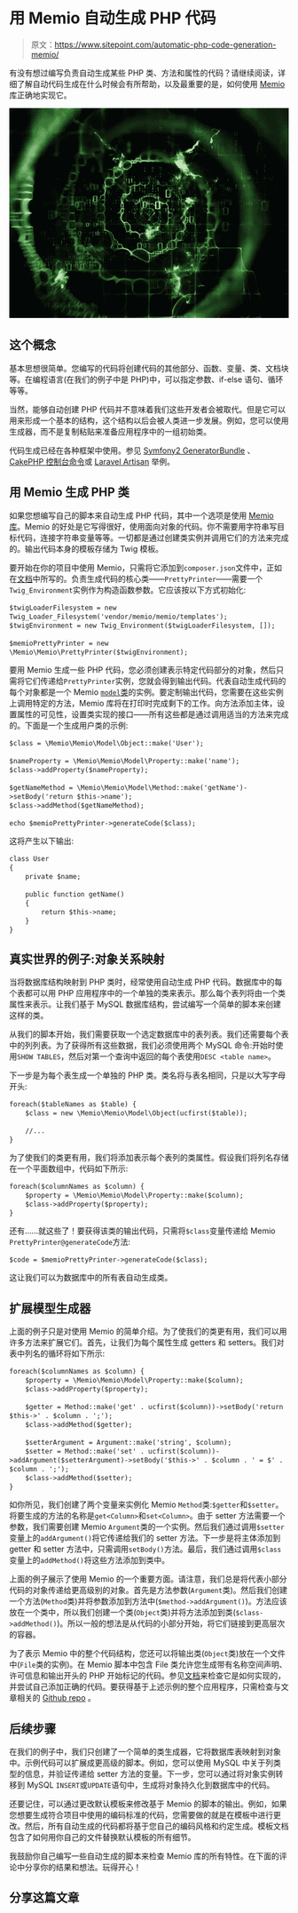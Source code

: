 # 用 Memio 自动生成 PHP 代码

> 原文：<https://www.sitepoint.com/automatic-php-code-generation-memio/>

有没有想过编写负责自动生成某些 PHP 类、方法和属性的代码？请继续阅读，详细了解自动代码生成在什么时候会有所帮助，以及最重要的是，如何使用 [Memio](http://memio.github.io/memio/) 库正确地实现它。

![Code Generation Hero Image](img/5b515f02dea958d29a63617bee7242e1.png)

## 这个概念

基本思想很简单。您编写的代码将创建代码的其他部分、函数、变量、类、文档块等。在编程语言(在我们的例子中是 PHP)中，可以指定参数、if-else 语句、循环等等。

当然，能够自动创建 PHP 代码并不意味着我们这些开发者会被取代。但是它可以用来形成一个基本的结构，这个结构以后会被人类进一步发展。例如，您可以使用生成器，而不是复制粘贴来准备应用程序中的一组初始类。

代码生成已经在各种框架中使用。参见 [Symfony2 GeneratorBundle](http://symfony.com/doc/current/bundles/SensioGeneratorBundle/index.html) 、 [CakePHP 控制台命令](http://book.cakephp.org/3.0/en/bake/usage.html)或 [Laravel Artisan](http://laravel.com/docs/5.0/artisan) 举例。

## 用 Memio 生成 PHP 类

如果您想编写自己的脚本来自动生成 PHP 代码，其中一个选项是使用 [Memio 库](http://memio.github.io/memio/)。Memio 的好处是它写得很好，使用面向对象的代码。你不需要用字符串写目标代码，连接字符串变量等等。一切都是通过创建类实例并调用它们的方法来完成的。输出代码本身的模板存储为 Twig 模板。

要开始在你的项目中使用 Memio，只需将它添加到`composer.json`文件中，正如在[文档](http://memio.github.io/memio/)中所写的。负责生成代码的核心类——`PrettyPrinter`——需要一个`Twig_Environment`实例作为构造函数参数。它应该按以下方式初始化:

```
$twigLoaderFilesystem = new Twig_Loader_Filesystem('vendor/memio/memio/templates');
$twigEnvironment = new Twig_Environment($twigLoaderFilesystem, []);

$memioPrettyPrinter = new \Memio\Memio\PrettyPrinter($twigEnvironment);
```

要用 Memio 生成一些 PHP 代码，您必须创建表示特定代码部分的对象，然后只需将它们传递给`PrettyPrinter`实例，您就会得到输出代码。代表自动生成代码的每个对象都是一个 Memio [`model`类](http://memio.github.io/memio/doc/01-model-tutorial.html)的实例。要定制输出代码，您需要在这些实例上调用特定的方法，Memio 库将在打印时完成剩下的工作。向方法添加主体，设置属性的可见性，设置类实现的接口——所有这些都是通过调用适当的方法来完成的。下面是一个生成用户类的示例:

```
$class = \Memio\Memio\Model\Object::make('User');

$nameProperty = \Memio\Memio\Model\Property::make('name');
$class->addProperty($nameProperty);

$getNameMethod = \Memio\Memio\Model\Method::make('getName')->setBody('return $this->name');
$class->addMethod($getNameMethod);

echo $memioPrettyPrinter->generateCode($class);
```

这将产生以下输出:

```
class User
{
    private $name;

    public function getName()
    {
        return $this->name;
    }
}
```

## 真实世界的例子:对象关系映射

当将数据库结构映射到 PHP 类时，经常使用自动生成 PHP 代码。数据库中的每个表都可以用 PHP 应用程序中的一个单独的类来表示。那么每个表列将由一个类属性来表示。让我们基于 MySQL 数据库结构，尝试编写一个简单的脚本来创建这样的类。

从我们的脚本开始，我们需要获取一个选定数据库中的表列表。我们还需要每个表中的列列表。为了获得所有这些数据，我们必须使用两个 MySQL 命令:开始时使用`SHOW TABLES`，然后对第一个查询中返回的每个表使用`DESC <table name>`。

下一步是为每个表生成一个单独的 PHP 类。类名将与表名相同，只是以大写字母开头:

```
foreach($tableNames as $table) {
    $class = new \Memio\Memio\Model\Object(ucfirst($table));

    //...
}
```

为了使我们的类更有用，我们将添加表示每个表列的类属性。假设我们将列名存储在一个平面数组中，代码如下所示:

```
foreach($columnNames as $column) {
    $property = \Memio\Memio\Model\Property::make($column);
    $class->addProperty($property);
}
```

还有……就这些了！要获得该类的输出代码，只需将`$class`变量传递给 Memio `PrettyPrinter@generateCode`方法:

```
$code = $memioPrettyPrinter->generateCode($class);
```

这让我们可以为数据库中的所有表自动生成类。

## 扩展模型生成器

上面的例子只是对使用 Memio 的简单介绍。为了使我们的类更有用，我们可以用许多方法来扩展它们。首先，让我们为每个属性生成 getters 和 setters。我们对表中列名的循环将如下所示:

```
foreach($columnNames as $column) {
    $property = \Memio\Memio\Model\Property::make($column);
    $class->addProperty($property);

    $getter = Method::make('get' . ucfirst($column))->setBody('return $this->' . $column . ';');
    $class->addMethod($getter);

    $setterArgument = Argument::make('string', $column);
    $setter = Method::make('set' . ucfirst($column))->addArgument($setterArgument)->setBody('$this->' . $column . ' = $' . $column . ';');
    $class->addMethod($setter);
}
```

如你所见，我们创建了两个变量来实例化 Memio `Method`类:`$getter`和`$setter`。将要生成的方法的名称是`get<Column>`和`set<Column>`。由于 setter 方法需要一个参数，我们需要创建 Memio `Argument`类的一个实例。然后我们通过调用`$setter`变量上的`addArgument()`将它传递给我们的 setter 方法。下一步是将主体添加到 getter 和 setter 方法中，只需调用`setBody()`方法。最后，我们通过调用`$class`变量上的`addMethod()`将这些方法添加到类中。

上面的例子展示了使用 Memio 的一个重要方面。请注意，我们总是将代表小部分代码的对象传递给更高级别的对象。首先是方法参数(`Argument`类)。然后我们创建一个方法(`Method`类)并将参数添加到方法中(`$method->addArgument()`)。方法应该放在一个类中，所以我们创建一个类(`Object`类)并将方法添加到类(`$class->addMethod()`)。所以一般的想法是从代码的小部分开始，将它们链接到更高层次的容器。

为了表示 Memio 中的整个代码结构，您还可以将输出类(`Object`类)放在一个文件中(`File`类的实例)。在 Memio 脚本中包含 File 类允许您生成带有名称空间声明、许可信息和输出开头的 PHP 开始标记的代码。参见[文档](http://memio.github.io/memio/doc/01-model-tutorial.html)来检查它是如何实现的，并尝试自己添加正确的代码。要获得基于上述示例的整个应用程序，只需检查与文章相关的 [Github repo](https://github.com/jacek-b/memiomodelgenerator) 。

## 后续步骤

在我们的例子中，我们只创建了一个简单的类生成器，它将数据库表映射到对象中。示例代码可以扩展成更高级的脚本。例如，您可以使用 MySQL 中关于列类型的信息，并验证传递给 setter 方法的变量。下一步，您可以通过将对象实例转移到 MySQL `INSERT`或`UPDATE`语句中，生成将对象持久化到数据库中的代码。

还要记住，可以通过更改默认模板来修改基于 Memio 的脚本的输出。例如，如果您想要生成符合项目中使用的编码标准的代码，您需要做的就是在模板中进行更改。然后，所有自动生成的代码都将基于您自己的编码风格和约定生成。模板文档包含了如何用你自己的文件替换默认模板的所有细节。

我鼓励你自己编写一些自动生成的脚本来检查 Memio 库的所有特性。在下面的评论中分享你的结果和想法。玩得开心！

## 分享这篇文章